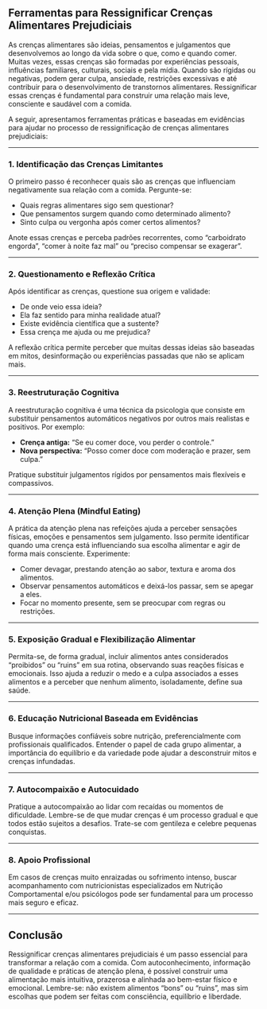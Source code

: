 
## Ferramentas para Ressignificar Crenças Alimentares Prejudiciais

As crenças alimentares são ideias, pensamentos e julgamentos que desenvolvemos ao longo da vida sobre o que, como e quando comer. Muitas vezes, essas crenças são formadas por experiências pessoais, influências familiares, culturais, sociais e pela mídia. Quando são rígidas ou negativas, podem gerar culpa, ansiedade, restrições excessivas e até contribuir para o desenvolvimento de transtornos alimentares. Ressignificar essas crenças é fundamental para construir uma relação mais leve, consciente e saudável com a comida.

A seguir, apresentamos ferramentas práticas e baseadas em evidências para ajudar no processo de ressignificação de crenças alimentares prejudiciais:

___

### 1. **Identificação das Crenças Limitantes**

O primeiro passo é reconhecer quais são as crenças que influenciam negativamente sua relação com a comida. Pergunte-se:

- Quais regras alimentares sigo sem questionar?
- Que pensamentos surgem quando como determinado alimento?
- Sinto culpa ou vergonha após comer certos alimentos?

Anote essas crenças e perceba padrões recorrentes, como “carboidrato engorda”, “comer à noite faz mal” ou “preciso compensar se exagerar”.

___

### 2. **Questionamento e Reflexão Crítica**

Após identificar as crenças, questione sua origem e validade:

- De onde veio essa ideia?
- Ela faz sentido para minha realidade atual?
- Existe evidência científica que a sustente?
- Essa crença me ajuda ou me prejudica?

A reflexão crítica permite perceber que muitas dessas ideias são baseadas em mitos, desinformação ou experiências passadas que não se aplicam mais.

___

### 3. **Reestruturação Cognitiva**

A reestruturação cognitiva é uma técnica da psicologia que consiste em substituir pensamentos automáticos negativos por outros mais realistas e positivos. Por exemplo:

- **Crença antiga:** “Se eu comer doce, vou perder o controle.”
- **Nova perspectiva:** “Posso comer doce com moderação e prazer, sem culpa.”

Pratique substituir julgamentos rígidos por pensamentos mais flexíveis e compassivos.

___

### 4. **Atenção Plena (Mindful Eating)**

A prática da atenção plena nas refeições ajuda a perceber sensações físicas, emoções e pensamentos sem julgamento. Isso permite identificar quando uma crença está influenciando sua escolha alimentar e agir de forma mais consciente. Experimente:

- Comer devagar, prestando atenção ao sabor, textura e aroma dos alimentos.
- Observar pensamentos automáticos e deixá-los passar, sem se apegar a eles.
- Focar no momento presente, sem se preocupar com regras ou restrições.

___

### 5. **Exposição Gradual e Flexibilização Alimentar**

Permita-se, de forma gradual, incluir alimentos antes considerados “proibidos” ou “ruins” em sua rotina, observando suas reações físicas e emocionais. Isso ajuda a reduzir o medo e a culpa associados a esses alimentos e a perceber que nenhum alimento, isoladamente, define sua saúde.

___

### 6. **Educação Nutricional Baseada em Evidências**

Busque informações confiáveis sobre nutrição, preferencialmente com profissionais qualificados. Entender o papel de cada grupo alimentar, a importância do equilíbrio e da variedade pode ajudar a desconstruir mitos e crenças infundadas.

___

### 7. **Autocompaixão e Autocuidado**

Pratique a autocompaixão ao lidar com recaídas ou momentos de dificuldade. Lembre-se de que mudar crenças é um processo gradual e que todos estão sujeitos a desafios. Trate-se com gentileza e celebre pequenas conquistas.

___

### 8. **Apoio Profissional**

Em casos de crenças muito enraizadas ou sofrimento intenso, buscar acompanhamento com nutricionistas especializados em Nutrição Comportamental e/ou psicólogos pode ser fundamental para um processo mais seguro e eficaz.

___

## Conclusão

Ressignificar crenças alimentares prejudiciais é um passo essencial para transformar a relação com a comida. Com autoconhecimento, informação de qualidade e práticas de atenção plena, é possível construir uma alimentação mais intuitiva, prazerosa e alinhada ao bem-estar físico e emocional. Lembre-se: não existem alimentos “bons” ou “ruins”, mas sim escolhas que podem ser feitas com consciência, equilíbrio e liberdade.
```
